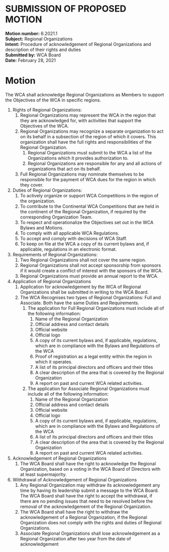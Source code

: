 # SUBMISSION OF PROPOSED MOTION

**Motion number:** 6.2021.1  
**Subject:** Regional Organizations  
**Intent:** Procedure of acknowledgement of Regional Organizations and description of their rights and duties  
**Submitted by:** WCA Board  
**Date:** February 28, 2021  

# Motion


The WCA shall acknowledge Regional Organizations as Members to support the Objectives of the WCA in specific regions.

1. Rights of Regional Organizations:
   1. Regional Organizations may represent the WCA in the region that they are acknowledged for, with activities that support the Objectives of the WCA.
   2. Regional Organizations may recognize a separate organization to act on its behalf in a subsection of the region of which it covers. This organization shall have the full rights and responsibilities of the Regional Organization.
      1. Regional Organizations must submit to the WCA a list of the Organizations which it provides authorization to.
      2. Regional Organizations are responsible for any and all actions of organizations that act on its behalf.
   3. Full Regional Organizations may nominate themselves to be responsible for the payment of WCA dues for the region in which they cover.
2. Duties of Regional Organizations:
   1. To actively organize or support WCA Competitions in the region of the organization.
   2. To contribute to the Continental WCA Competitions that are held in the continent of the Regional Organization, if required by the corresponding Organization Team.
   3. To respect and operationalize the Objectives set out in the WCA Bylaws and Motions.
   4. To comply with all applicable WCA Regulations.
   5. To accept and comply with decisions of WCA Staff.
   6. To keep on file at the WCA a copy of its current bylaws and, if applicable, regulations in an electronic format.
3. Requirements of Regional Organizations:
   1. Two Regional Organizations shall not cover the same region.
   2. Regional Organizations shall not accept sponsorship from sponsors if it would create a conflict of interest with the sponsors of the WCA.
   3. Regional Organizations must provide an annual report to the WCA.
4. Application of Regional Organizations
   1. Application for acknowledgement by the WCA of Regional Organizations shall be submitted in writing to the WCA Board.
   2. The WCA Recognises two types of Regional Organizations: Full and Associate. Both have the same Duties and Requirements.
      1. The application for Full Regional Organizations must include all of the following information:
         1. Name of the Regional Organization
         2. Official address and contact details
         3. Official website
         4. Official logo
         5. A copy of its current bylaws and, if applicable, regulations, which are in compliance with the Bylaws and Regulations of the WCA
         6. Proof of registration as a legal entity within the region in which it operates.
         7. A list of its principal directors and officers and their titles
         8. A clear description of the area that is covered by the Regional Organization
         9. A report on past and current WCA related activities.
      2. The application for Associate Regional Organizations must include all of the following information: 
         1. Name of the Regional Organization
         2. Official address and contact details
         3. Official website
         4. Official logo
         5. A copy of its current bylaws and, if applicable, regulations, which are in compliance with the Bylaws and Regulations of the WCA
         6. A list of its principal directors and officers and their titles
         7. A clear description of the area that is covered by the Regional Organization
         8. A report on past and current WCA related activities.
5. Acknowledgement of Regional Organizations
   1. The WCA Board shall have the right to acknowledge the Regional Organization, based on a voting in the WCA Board of Directors with at least supermajority.
6. Withdrawal of Acknowledgement of Regional Organizations
   1. Any Regional Organization may withdraw its acknowledgement any time by having its leadership submit a message to the WCA Board. The WCA Board shall have the right to accept the withdrawal, if there are no pending issues that need to be resolved before the removal of the acknowledgement of the Regional Organization.
   2. The WCA Board shall have the right to withdraw the acknowledgement of a Regional Organization, if the Regional Organization does not comply with the rights and duties of Regional Organizations.
   3. Associate Regional Organizations shall lose acknowledgement as a Regional Organization after two year from the date of acknowledgement
